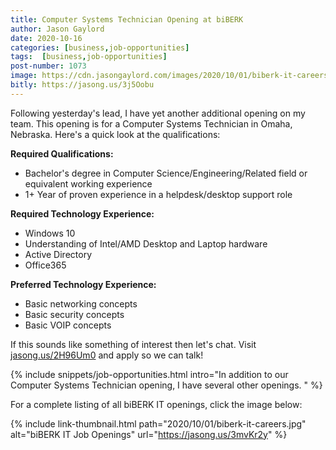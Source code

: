 ```yaml
---
title: Computer Systems Technician Opening at biBERK
author: Jason Gaylord
date: 2020-10-16
categories: [business,job-opportunities]
tags:  [business,job-opportunities]
post-number: 1073
image: https://cdn.jasongaylord.com/images/2020/10/01/biberk-it-careers.jpg
bitly: https://jasong.us/3j5Oobu
---
```


Following yesterday's lead, I have yet another additional opening on my team. This opening is for a Computer Systems Technician in Omaha, Nebraska. Here's a quick look at the qualifications:

**Required Qualifications:**
- Bachelor's degree in Computer Science/Engineering/Related field or equivalent working experience
- 1+ Year of proven experience in a helpdesk/desktop support role

**Required Technology Experience:**
- Windows 10
- Understanding of Intel/AMD Desktop and Laptop hardware
- Active Directory
- Office365

**Preferred Technology Experience:**
- Basic networking concepts
- Basic security concepts
- Basic VOIP concepts

If this sounds like something of interest then let's chat. Visit [jasong.us/2H96Um0](https://jasong.us/2H96Um0) and apply so we can talk!

{% include snippets/job-opportunities.html intro="In addition to our Computer Systems Technician opening, I have several other openings. " %}

For a complete listing of all biBERK IT openings, click the image below:

{% include link-thumbnail.html path="2020/10/01/biberk-it-careers.jpg" alt="biBERK IT Job Openings" url="https://jasong.us/3mvKr2y" %}